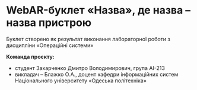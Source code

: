  # WebAR-буклет «Назва», де назва – назва пристрою 
 Буклет створено як результат виконання лабораторної роботи з дисципліни
«Операційні системи»

 **Команда проєкту:** 
 + студент Захарченко Дмитро Володимирович, група AI-213
 + викладач – Блажко О.А., доцент кафедри інформаційних систем Національного
університету «Одеська політехніка» 
